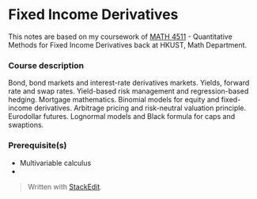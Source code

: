 # Fixed Income Derivatives

This notes are based on my coursework of [MATH 4511](https://prog-crs.ust.hk/ugcourse/2020-21/MATH) - Quantitative Methods for Fixed Income Derivatives back at HKUST, Math Department.

### Course description
Bond, bond markets and interest-rate derivatives markets. Yields, forward rate and swap rates. Yield-based risk management and regression-based hedging. Mortgage mathematics. Binomial models for equity and fixed-income derivatives. Arbitrage pricing and risk-neutral valuation principle. Eurodollar futures. Lognormal models and Black formula for caps and swaptions.

### Prerequisite(s)
- Multivariable calculus
- 


> Written with [StackEdit](https://stackedit.io/).
<!--stackedit_data:
eyJoaXN0b3J5IjpbLTMyNzM2Mzk4NF19
-->